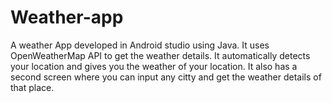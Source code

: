 # Weather-app

A weather App developed in Android studio using Java. It uses OpenWeatherMap API to get the weather details. It automatically detects your location and gives you the weather
of your location. It also has a second screen where you can input any citty and get the weather details of that place.

